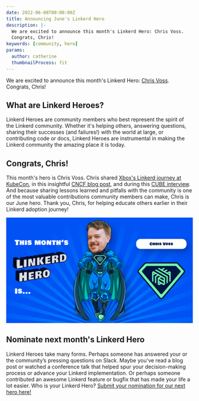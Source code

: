 ```yaml
---
date: 2022-06-08T00:00:00Z
title: Announcing June's Linkerd Hero
description: |-
  We are excited to announce this month's Linkerd Hero: Chris Voss.
  Congrats, Chris!
keywords: [community, hero]
params:
  author: catherine
  thumbnailProcess: fit
---
```


We are excited to announce this month's Linkerd Hero:
[Chris Voss](https://www.linkedin.com/in/christopher-voss-99161111/). Congrats,
Chris!

## What are Linkerd Heroes?

Linkerd Heroes are community members who best represent the spirit of the
Linkerd community. Whether it's helping others, answering questions, sharing
their successes (and failures!) with the world at large, or contributing code or
docs, Linkerd Heroes are instrumental in making the Linkerd community the
amazing place it is today.

## Congrats, Chris!

This month's hero is Chris Voss. Chris shared
[Xbox's Linkerd journey at KubeCon](https://buoyant.io/media/how-xboxc-cloud-gaming-secures-22k-pods-with-linkerd/),
in this insightful
[CNCF blog post](https://www.cncf.io/blog/2022/05/10/service-mesh-at-scale-how-xbox-cloud-gaming-secures-22k-pods-with-linkerd/),
and during this
[CUBE interview](https://siliconangle.com/2022/05/24/microsoft-turns-to-linkerd-cluster-management-for-delivery-of-xbox-cloud-gaming-services-kubecon/).
And because sharing lessons learned and pitfalls with the community is one of
the most valuable contributions community members can make, Chris is our June
hero. Thank you, Chris, for helping educate others earlier in their Linkerd
adoption journey!

![Chris Voss](cover.png)

## Nominate next month's Linkerd Hero

Linkerd Heroes take many forms. Perhaps someone has answered your or the
community’s pressing questions on Slack. Maybe you've read a blog post or
watched a conference talk that helped spur your decision-making process or
advance your Linkerd implementation. Or perhaps someone contributed an awesome
Linkerd feature or bugfix that has made your life a lot easier. Who is your
Linkerd Hero?
[Submit your nomination for our next hero here!](https://docs.google.com/forms/d/e/1FAIpQLSfNv--UnbbZSzW7J3SbREIMI-HaooyX9im8yLIGB7M_LKT_Fw/viewform?usp=sf_link)
